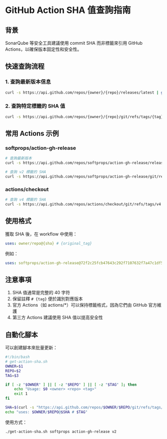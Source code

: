 # GitHub Action SHA 值查詢指南

## 背景
SonarQube 等安全工具建議使用 commit SHA 而非標籤來引用 GitHub Actions，以確保版本固定性和安全性。

## 快速查詢流程

### 1. 查詢最新版本信息
```bash
curl -s https://api.github.com/repos/{owner}/{repo}/releases/latest | grep -E '"tag_name"|"target_commitish"'
```

### 2. 查詢特定標籤的 SHA 值
```bash
curl -s https://api.github.com/repos/{owner}/{repo}/git/refs/tags/{tag} | grep '"sha"'
```

## 常用 Actions 示例

### softprops/action-gh-release
```bash
# 查詢最新版本
curl -s https://api.github.com/repos/softprops/action-gh-release/releases/latest | grep -E '"tag_name"|"target_commitish"'

# 查詢 v2 標籤的 SHA
curl -s https://api.github.com/repos/softprops/action-gh-release/git/refs/tags/v2 | grep '"sha"'
```

### actions/checkout
```bash
# 查詢 v4 標籤的 SHA
curl -s https://api.github.com/repos/actions/checkout/git/refs/tags/v4 | grep '"sha"'
```

## 使用格式
獲取 SHA 後，在 workflow 中使用：
```yaml
uses: owner/repo@{sha} # {original_tag}
```

例如：
```yaml
uses: softprops/action-gh-release@72f2c25fcb47643c292f7107632f7a47c1df5cd8 # v2
```

## 注意事項
1. SHA 值通常是完整的 40 字符
2. 保留註釋 `# {tag}` 便於識別對應版本
3. 官方 Actions（如 actions/*）可以保持標籤格式，因為它們由 GitHub 官方維護
4. 第三方 Actions 建議使用 SHA 值以提高安全性

## 自動化腳本
可以創建腳本來批量更新：
```bash
#!/bin/bash
# get-action-sha.sh
OWNER=$1
REPO=$2
TAG=$3

if [ -z "$OWNER" ] || [ -z "$REPO" ] || [ -z "$TAG" ]; then
    echo "Usage: $0 <owner> <repo> <tag>"
    exit 1
fi

SHA=$(curl -s "https://api.github.com/repos/$OWNER/$REPO/git/refs/tags/$TAG" | grep '"sha"' | cut -d'"' -f4)
echo "uses: $OWNER/$REPO@$SHA # $TAG"
```

使用方式：
```bash
./get-action-sha.sh softprops action-gh-release v2
```
